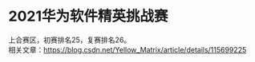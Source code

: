 # 2021华为软件精英挑战赛
上合赛区，初赛排名25，复赛排名26。  
相关文章：https://blog.csdn.net/Yellow_Matrix/article/details/115699225
